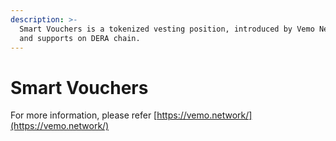 ```yaml
---
description: >-
  Smart Vouchers is a tokenized vesting position, introduced by Vemo Networks
  and supports on DERA chain.
---
```


# Smart Vouchers

For more information, please refer [https://vemo.network/](https://vemo.network/)
